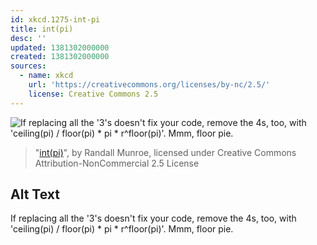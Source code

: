 ```yaml
---
id: xkcd.1275-int-pi
title: int(pi)
desc: ''
updated: 1381302000000
created: 1381302000000
sources:
  - name: xkcd
    url: 'https://creativecommons.org/licenses/by-nc/2.5/'
    license: Creative Commons 2.5
---
```

![If replacing all the '3's doesn't fix your code, remove the 4s, too, with 'ceiling(pi) / floor(pi) * pi * r^floor(pi)'. Mmm, floor pie.](https://imgs.xkcd.com/comics/int_pi.png)
> "[int(pi)](https://xkcd.com/1275/)", by Randall Munroe, licensed under Creative Commons Attribution-NonCommercial 2.5 License

## Alt Text
If replacing all the '3's doesn't fix your code, remove the 4s, too, with 'ceiling(pi) / floor(pi) * pi * r^floor(pi)'. Mmm, floor pie.
